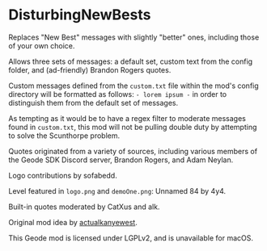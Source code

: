 # DisturbingNewBests

Replaces "New Best" messages with slightly "better" ones, including those of your own choice.

Allows three sets of messages: a default set, custom text from the config folder, and (ad-friendly) Brandon Rogers quotes.

Custom messages defined from the `custom.txt` file within the mod's config directory will be formatted as follows: `- lorem ipsum -` in order to distinguish them from the default set of messages.

As tempting as it would be to have a regex filter to moderate messages found in `custom.txt`, this mod will not be pulling double duty by attempting to solve the Scunthorpe problem.

Quotes originated from a variety of sources, including various members of the Geode SDK Discord server, Brandon Rogers, and Adam Neylan.

Logo contributions by sofabedd.

Level featured in `logo.png` and `demoOne.png`: Unnamed 84 by 4y4.

Built-in quotes moderated by CatXus and alk.

Original mod idea by [actualkanyewest](user:28091796).

This Geode mod is licensed under LGPLv2, and is unavailable for macOS.